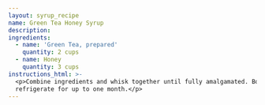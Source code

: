 ```yaml
---
layout: syrup_recipe
name: Green Tea Honey Syrup
description:
ingredients:
  - name: 'Green Tea, prepared'
    quantity: 2 cups
  - name: Honey
    quantity: 3 cups
instructions_html: >-
  <p>Combine ingredients and whisk together until fully amalgamated. Bottle and
  refrigerate for up to one month.</p>
---
```



